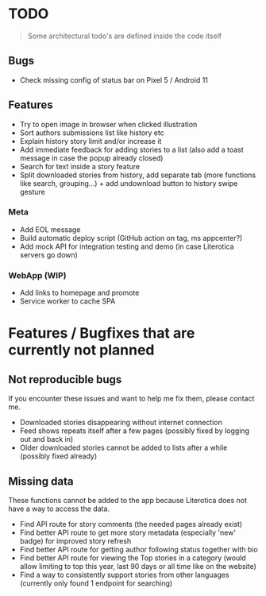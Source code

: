 # TODO

> Some architectural todo's are defined inside the code itself

## Bugs

- Check missing config of status bar on Pixel 5 / Android 11

## Features

- Try to open image in browser when clicked illustration
- Sort authors submissions list like history etc
- Explain history story limit and/or increase it
- Add immediate feedback for adding stories to a list (also add a toast message in case the popup already closed)
- Search for text inside a story feature
- Split downloaded stories from history, add separate tab (more functions like search, grouping...) + add undownload button to history swipe gesture

### Meta

- Add EOL message
- Build automatic deploy script (GitHub action on tag, ms appcenter?)
- Add mock API for integration testing and demo (in case Literotica servers go down)

### WebApp (WIP)

- Add links to homepage and promote
- Service worker to cache SPA

# Features / Bugfixes that are currently not planned

## Not reproducible bugs

If you encounter these issues and want to help me fix them, please contact me.

- Downloaded stories disappearing without internet connection
- Feed shows repeats itself after a few pages (possibly fixed by logging out and back in)
- Older downloaded stories cannot be added to lists after a while (possibly fixed already)

## Missing data

These functions cannot be added to the app because Literotica does not have a way to access the data.

- Find API route for story comments (the needed pages already exist)
- Find better API route to get more story metadata (especially 'new' badge) for improved story refresh
- Find better API route for getting author following status together with bio
- Find better API route for viewing the Top stories in a category (would allow limiting to top this year, last 90 days or all time like on the website)
- Find a way to consistently support stories from other languages (currently only found 1 endpoint for searching)
